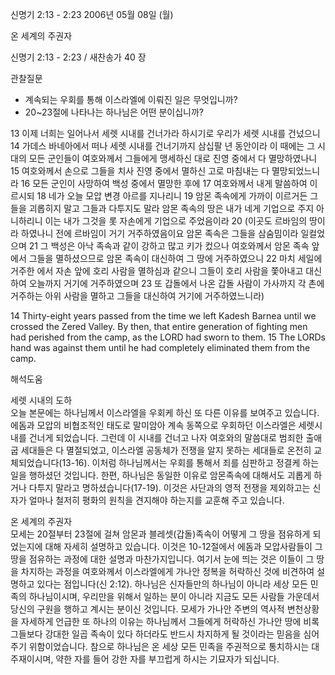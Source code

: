 신명기 2:13 - 2:23 
2006년 05월 08일 (월)

온 세계의 주권자



신명기 2:13 - 2:23 / 새찬송가 40 장


관찰질문
- 계속되는 우회를 통해 이스라엘에 이뤄진 일은 무엇입니까?
- 20~23절에 나타나는 하나님은 어떤 분이십니까?

13 이제 너희는 일어나서 세렛 시내를 건너가라 하시기로 우리가 세렛 시내를 건넜으니 14 가데스 바네아에서 떠나 세렛 시내를 건너기까지 삼십팔 년 동안이라 이 때에는 그 시대의 모든 군인들이 여호와께서 그들에게 맹세하신 대로 진영 중에서 다 멸망하였나니 15 여호와께서 손으로 그들을 치사 진영 중에서 멸하신 고로 마침내는 다 멸망되었느니라 16 모든 군인이 사망하여 백성 중에서 멸망한 후에 17 여호와께서 내게 말씀하여 이르시되 18 네가 오늘 모압 변경 아르를 지나리니 19 암몬 족속에게 가까이 이르거든 그들을 괴롭히지 말고 그들과 다투지도 말라 암몬 족속의 땅은 내가 네게 기업으로 주지 아니하리니 이는 내가 그것을 롯 자손에게 기업으로 주었음이라 20 (이곳도 르바임의 땅이라 하였나니 전에 르바임이 거기 거주하였음이요 암몬 족속은 그들을 삼숨밈이라 일컬었으며 21 그 백성은 아낙 족속과 같이 강하고 많고 키가 컸으나 여호와께서 암몬 족속 앞에서 그들을 멸하셨으므로 암몬 족속이 대신하여 그 땅에 거주하였으니 22 마치 세일에 거주한 에서 자손 앞에 호리 사람을 멸하심과 같으니 그들이 호리 사람을 쫓아내고 대신하여 오늘까지 거기에 거주하였으며 23 또 갑돌에서 나온 갑돌 사람이 가사까지 각 촌에 거주하는 아위 사람을 멸하고 그들을 대신하여 거기에 거주하였느니라) 

14  Thirty-eight years passed from the time we left Kadesh Barnea until we crossed the Zered Valley. By then, that entire generation of fighting men had perished from the camp, as the LORD had sworn to them. 15  The LORDs hand was against them until he had completely eliminated them from the camp.

해석도움





세렛 시내의 도하  
오늘 본문에는 하나님께서 이스라엘을 우회케 하신 또 다른 이유를 보여주고 있습니다. 에돔과 모압의 비협조적인 태도로 말미암아 계속 동쪽으로 우회하던 이스라엘은 세렛시내를 건너게 되었습니다. 그런데 이 시내를 건너고 나자 여호와의 말씀대로 범죄한 출애굽 세대들은 다 멸절되었고, 이스라엘 공동체가 전쟁을 알지 못하는 세대들로 온전히 교체되었습니다(13-16). 이처럼 하나님께서는 우회를 통해서 죄를 심판하고 정결케 하는 일을 행하셨던 것입니다. 한편, 하나님은 동일한 이유로 암몬족속에 대해서도 괴롭게 하거나 다투지 말라고 명하셨습니다(17-19). 이것은 사단과의 영적 전쟁을 제외하고는 신자가 얼마나 철저히 평화의 원칙을 견지해야 하는지를 교훈해 주고 있습니다. 

온 세계의 주권자  
모세는 20절부터 23절에 걸쳐 암몬과 블레셋(갑돌)족속이 어떻게 그 땅을 점유하게 되었는지에 대해 자세히 설명하고 있습니다. 이것은 10-12절에서 에돔과 모압사람들이 그 땅을 점유하는 과정에 대한 설명과 마찬가지입니다. 여기서 눈에 띄는 것은 이들이 그 땅을 차지하는 과정을 여호와께서 이스라엘에게 가나안 정복을 허락하신 것에 비견하여 설명하고 있다는 점입니다(신 2:12). 하나님은 신자들만의 하나님이 아니라 세상 모든 민족의 하나님이시며, 우리만을 위해서 일하는 분이 아니라 지금도 모든 사람들 가운데서 당신의 구원을 행하고 계시는 분이신 것입니다. 모세가 가나안 주변의 역사적 변천상황을 자세하게 언급한 또 하나의 이유는 하나님께서 그들에게 허락하신 가나안 땅에 비록 그들보다 강대한 일곱 족속이 있다 하더라도 반드시 차지하게 될 것이라는 믿음을 심어주기 위함이었습니다. 참으로 하나님은 온 세상 모든 민족을 주권적으로 통치하시는 대 주재이시며, 약한 자를 들어 강한 자를 부끄럽게 하시는 기묘자가 되십니다.